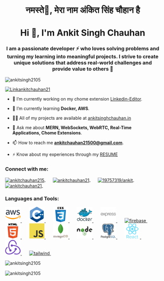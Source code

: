 <h1 align="center">नमस्ते🙏, मेरा नाम अंकित सिंह चौहान है</h1>
<h1 align="center">Hi 👋, I'm Ankit Singh Chauhan</h1>
<h3 align="center">I am a passionate developer ⚡ who loves solving problems and turning my learning into meaningful projects. I strive to create unique solutions that address real-world challenges and provide value to others 🌱</h3>

<p align="left"> <img src="https://komarev.com/ghpvc/?username=ankitsingh2105&label=Profile%20views&color=0e75b6&style=flat" alt="ankitsingh2105" /> </p>

<p align="left"> <a href="https://www.linkedin.com/in/ankitchauhan21/" target="blank"><img src="https://img.shields.io/twitter/follow/ankitchauhan215?logo=twitter&style=for-the-badge" alt="Linkankitchauhan21" /></a> </p>

- 🔭 I’m currently working on my chome extension [Linkedin-Editor](https://github.com/ankitsingh2105/Linkedin-Editor).

- 🌱 I’m currently learning **Docker, AWS**.

- 👨‍💻 All of my projects are available at [ankitsinghchauhan.in](https://www.ankitsinghchauhan.in)

- 💬 Ask me about **MERN, WebSockets, WebRTC, Real-Time Applications, Chome Extensions**.

- 📫 How to reach me **ankitchauhan21500@gmail.com**.

- ⚡ Know about my experiences through my [RESUME](https://drive.google.com/file/d/1eaurzNq8ajbESWRnd5R1UgJDlydhPpr0/view?usp=drivesdk)

<h3 align="left">Connect with me:</h3>
<p align="left">
  <a href="https://twitter.com/ankitchauhan215" target="blank">
    <img align="center" src="https://raw.githubusercontent.com/rahuldkjain/github-profile-readme-generator/master/src/images/icons/Social/twitter.svg" alt="ankitchauhan215" height="50" width="50" />
  </a>&nbsp;&nbsp;&nbsp;&nbsp;&nbsp;
  <a href="https://linkedin.com/in/ankitchauhan21" target="blank">
    <img align="center" src="https://raw.githubusercontent.com/rahuldkjain/github-profile-readme-generator/master/src/images/icons/Social/linked-in-alt.svg" alt="ankitchauhan21" height="50" width="50" />
  </a>&nbsp;&nbsp;&nbsp;&nbsp;&nbsp;
  <a href="https://stackoverflow.com/users/19757319/ankit" target="blank">
    <img align="center" src="https://raw.githubusercontent.com/rahuldkjain/github-profile-readme-generator/master/src/images/icons/Social/stack-overflow.svg" alt="19757319/ankit" height="50" width="50" />
  </a>&nbsp;&nbsp;&nbsp;&nbsp;&nbsp;
  <a href="https://www.leetcode.com/ankitchauhan21" target="blank">
    <img align="center" src="https://raw.githubusercontent.com/rahuldkjain/github-profile-readme-generator/master/src/images/icons/Social/leet-code.svg" alt="ankitchauhan21" height="50" width="50" />
  </a>&nbsp;&nbsp;&nbsp;&nbsp;&nbsp;
</p>
<h3 align="left">Languages and Tools:</h3>
<p align="left"> 
  <a href="https://aws.amazon.com" target="_blank" rel="noreferrer"> 
    <img src="https://raw.githubusercontent.com/devicons/devicon/master/icons/amazonwebservices/amazonwebservices-original-wordmark.svg" alt="aws" width="50" height="50"/> 
  </a>&nbsp;&nbsp;&nbsp;&nbsp;&nbsp; 
  <a href="https://www.w3schools.com/cpp/" target="_blank" rel="noreferrer"> 
    <img src="https://raw.githubusercontent.com/devicons/devicon/master/icons/cplusplus/cplusplus-original.svg" alt="cplusplus" width="50" height="50"/> 
  </a>&nbsp;&nbsp;&nbsp;&nbsp;&nbsp; 
  <a href="https://www.w3schools.com/css/" target="_blank" rel="noreferrer"> 
    <img src="https://raw.githubusercontent.com/devicons/devicon/master/icons/css3/css3-original-wordmark.svg" alt="css3" width="50" height="50"/> 
  </a>&nbsp;&nbsp;&nbsp;&nbsp;&nbsp; 
  <a href="https://www.docker.com/" target="_blank" rel="noreferrer"> 
    <img src="https://raw.githubusercontent.com/devicons/devicon/master/icons/docker/docker-original-wordmark.svg" alt="docker" width="50" height="50"/> 
  </a>&nbsp;&nbsp;&nbsp;&nbsp;&nbsp; 
  <a href="https://expressjs.com" target="_blank" rel="noreferrer"> 
    <img src="https://raw.githubusercontent.com/devicons/devicon/master/icons/express/express-original-wordmark.svg" alt="express" width="50" height="50"/> 
  </a>&nbsp;&nbsp;&nbsp;&nbsp;&nbsp; 
  <a href="https://firebase.google.com/" target="_blank" rel="noreferrer"> 
    <img src="https://www.vectorlogo.zone/logos/firebase/firebase-icon.svg" alt="firebase" width="50" height="50"/> 
  </a>&nbsp;&nbsp;&nbsp;&nbsp;&nbsp; 
  <a href="https://www.w3.org/html/" target="_blank" rel="noreferrer"> 
    <img src="https://raw.githubusercontent.com/devicons/devicon/master/icons/html5/html5-original-wordmark.svg" alt="html5" width="50" height="50"/> 
  </a>&nbsp;&nbsp;&nbsp;&nbsp;&nbsp; 
  <a href="https://developer.mozilla.org/en-US/docs/Web/JavaScript" target="_blank" rel="noreferrer"> 
    <img src="https://raw.githubusercontent.com/devicons/devicon/master/icons/javascript/javascript-original.svg" alt="javascript" width="50" height="50"/> 
  </a>&nbsp;&nbsp;&nbsp;&nbsp;&nbsp; 
  <a href="https://www.mongodb.com/" target="_blank" rel="noreferrer"> 
    <img src="https://raw.githubusercontent.com/devicons/devicon/master/icons/mongodb/mongodb-original-wordmark.svg" alt="mongodb" width="50" height="50"/> 
  </a>&nbsp;&nbsp;&nbsp;&nbsp;&nbsp; 
  <a href="https://nodejs.org" target="_blank" rel="noreferrer"> 
    <img src="https://raw.githubusercontent.com/devicons/devicon/master/icons/nodejs/nodejs-original-wordmark.svg" alt="nodejs" width="50" height="50"/> 
  </a>&nbsp;&nbsp;&nbsp;&nbsp;&nbsp; 
  <a href="https://www.postgresql.org" target="_blank" rel="noreferrer"> 
    <img src="https://raw.githubusercontent.com/devicons/devicon/master/icons/postgresql/postgresql-original-wordmark.svg" alt="postgresql" width="50" height="50"/> 
  </a>&nbsp;&nbsp;&nbsp;&nbsp;&nbsp; 
  <a href="https://reactjs.org/" target="_blank" rel="noreferrer"> 
    <img src="https://raw.githubusercontent.com/devicons/devicon/master/icons/react/react-original-wordmark.svg" alt="react" width="50" height="50"/> 
  </a>&nbsp;&nbsp;&nbsp;&nbsp;&nbsp; 
  <a href="https://redux.js.org" target="_blank" rel="noreferrer"> 
    <img src="https://raw.githubusercontent.com/devicons/devicon/master/icons/redux/redux-original.svg" alt="redux" width="50" height="50"/> 
  </a>&nbsp;&nbsp;&nbsp;&nbsp;&nbsp; 
  <a href="https://tailwindcss.com/" target="_blank" rel="noreferrer"> 
    <img src="https://www.vectorlogo.zone/logos/tailwindcss/tailwindcss-icon.svg" alt="tailwind" width="50" height="50"/> 
  </a>&nbsp;&nbsp;&nbsp;&nbsp;&nbsp; 
</p>


<p><img align="center" src="https://github-readme-stats.vercel.app/api/top-langs?username=ankitsingh2105&show_icons=true&locale=en&layout=compact" alt="ankitsingh2105" /></p>

<p><img align="center" src="https://github-readme-streak-stats.herokuapp.com/?user=ankitsingh2105&" alt="ankitsingh2105" /></p>

